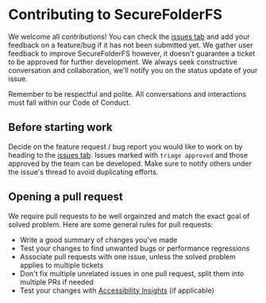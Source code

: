 # Contributing to SecureFolderFS

We welcome all contributions! You can check the [issues tab](https://github.com/securefolderfs-community/SecureFolderFS/issues) and add your feedback on a feature/bug if it has not been submitted yet. We gather user feedback to improve SecureFolderFS however, it doesn't guarantee a ticket to be approved for further development. We always seek constructive conversation and collaboration, we'll notify you on the status update of your issue.

Remember to be respectful and polite. All conversations and interactions must fall within our Code of Conduct.

## Before starting work

Decide on the feature request / bug report you would like to work on by heading to the [issues tab](https://github.com/securefolderfs-community/SecureFolderFS/issues). Issues marked with `triage approved` and those approved by the team can be developed. Make sure to notify others under the issue's thread to avoid duplicating efforts.

## Opening a pull request

We require pull requests to be well orgainzed and match the exact goal of solved problem. Here are some general rules for pull requests:

- Write a good summary of changes you've made
- Test your changes to find unwanted bugs or performance regressions
- Associate pull requests with one issue, unless the solved problem applies to multiple tickets
- Don't fix multiple unrelated issues in one pull request, split them into multiple PRs if needed
- Test your changes with [Accessibility Insights](https://accessibilityinsights.io/) (if applicable)
